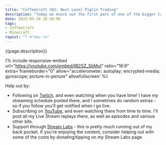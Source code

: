 ```yaml
---
title: "CoffeeCraft S03: Next Level Piglin Trading"
description: "Today we knock out the first part of one of the bigger tasks on our list - a bigger, better Piglin Bartering System. I'm using [a design by LogicalGeekBoy](https://www.youtu.be/a8JrwhENJTo), and I get the system put together. Next, capture 24 piglins without breaking the &ldquo;family friendly&rdquo; language&hellip;"
date: 2022-05-24 18:30:00
tags:
- CoffeeCraft
- Minecraft
repost: "" #"dev.to"
---
```


{{page.description}}

<!--more-->

{% include responsive-embed url="https://youtube.com/embed/tB2SZ_SbMuI" ratio="16:9" extra='frameborder="0" allow="accelerometer; autoplay; encrypted-media; gyroscope; picture-in-picture" allowfullscreen' %}

Help out by:
 * Following on [Twtich](https://twitch.tv/AnonJr_Live), and even watching when you have time! I have my streaming schedule posted there, and I sometimes do random extras - so if you follow you'll get notified when I go live.
 * Subscribing on [YouTube](http://www.youtube.com/channel/UCXafqhKHbkSUIrq0LAuu0tw), and even watching there from time to time. I'll post all my Live Stream replays there, as well as episodes and various other bits.
 * Support through [Stream Labs](https://streamlabs.com/anonjr_live) - this is pretty much running out of my back pocket. If you're enjoying the content, consider helping out with some of the costs by donating/tipping on my Stream Labs page.